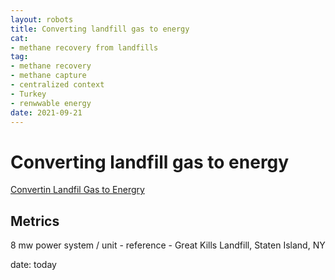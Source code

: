 ```yaml
--- 
layout: robots
title: Converting landfill gas to energy
cat:
- methane recovery from landfills
tag:
- methane recovery
- methane capture
- centralized context
- Turkey
- renwwable energy
date: 2021-09-21
--- 
```

# Converting landfill gas to energy


[Convertin Landfil Gas to Energry](https://ecologi.com/projects/converting-landfill-gas-to-energy-turkey)

## Metrics

8 mw power system / unit - reference - Great Kills Landfill, Staten Island, NY

date: today

##
##
##
##
